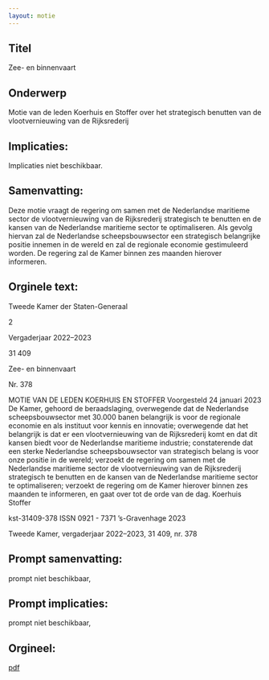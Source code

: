 ```yaml
---
layout: motie
---
```

## Titel
Zee- en binnenvaart
## Onderwerp
Motie van de leden Koerhuis en Stoffer over het strategisch benutten van de vlootvernieuwing van de Rijksrederij 
## Implicaties:
Implicaties niet beschikbaar.
## Samenvatting:

Deze motie vraagt de regering om samen met de Nederlandse maritieme sector de vlootvernieuwing van de Rijksrederij strategisch te benutten en de kansen van de Nederlandse maritieme sector te optimaliseren. Als gevolg hiervan zal de Nederlandse scheepsbouwsector een strategisch belangrijke positie innemen in de wereld en zal de regionale economie gestimuleerd worden. De regering zal de Kamer binnen zes maanden hierover informeren.
## Orginele text:


Tweede Kamer der Staten-Generaal

2

Vergaderjaar 2022–2023

31 409

Zee- en binnenvaart

Nr. 378

MOTIE VAN DE LEDEN KOERHUIS EN STOFFER
Voorgesteld 24 januari 2023
De Kamer,
gehoord de beraadslaging,
overwegende dat de Nederlandse scheepsbouwsector met 30.000 banen
belangrijk is voor de regionale economie en als instituut voor kennis en
innovatie;
overwegende dat het belangrijk is dat er een vlootvernieuwing van de
Rijksrederij komt en dat dit kansen biedt voor de Nederlandse maritieme
industrie;
constaterende dat een sterke Nederlandse scheepsbouwsector van
strategisch belang is voor onze positie in de wereld;
verzoekt de regering om samen met de Nederlandse maritieme sector de
vlootvernieuwing van de Rijksrederij strategisch te benutten en de kansen
van de Nederlandse maritieme sector te optimaliseren;
verzoekt de regering om de Kamer hierover binnen zes maanden te
informeren,
en gaat over tot de orde van de dag.
Koerhuis
Stoffer

kst-31409-378
ISSN 0921 - 7371
’s-Gravenhage 2023

Tweede Kamer, vergaderjaar 2022–2023, 31 409, nr. 378


## Prompt samenvatting:
prompt niet beschikbaar,

## Prompt implicaties:
prompt niet beschikbaar,
## Orgineel:
[pdf](https://gegevensmagazijn.tweedekamer.nl/OData/v4/2.0/Document(8e90e9e4-bd02-4558-b1a2-ef656685f664)/resource)
